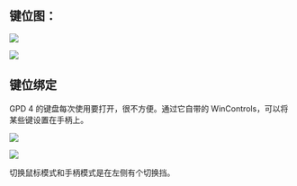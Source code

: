 ## 键位图：

![](./GPD.md.files/Screenshot_1-280-768x522.avif)

![](./GPD.md.files/Screenshot_2-275-1024x534.avif)

## 键位绑定

GPD 4 的键盘每次使用要打开，很不方便。通过它自带的 WinControls，可以将某些键设置在手柄上。

![](./GPD.md.files/GPD%20虚拟键位图%2001.avif)

![](./GPD.md.files/GPD%20虚拟键位图%2002.avif)

切换鼠标模式和手柄模式是在左侧有个切换挡。
